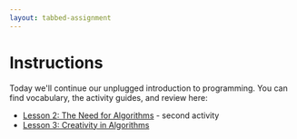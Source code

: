 ```yaml
---
layout: tabbed-assignment
---
```


# Instructions

Today we'll continue our unplugged introduction to programming. You can find vocabulary, the activity guides, and review here:

* [Lesson 2: The Need for Algorithms](http://studio.code.org/s/csp3-2019/stage/2/puzzle/1) - second activity
* [Lesson 3: Creativity in Algorithms](https://studio.code.org/s/csp3-2019/stage/3/puzzle/1/)

<!-- Don't edit links here, change them in _data/assignment.yml instead, -->

[slides]: <{{site.data.assignment.slides}}>
[template]: <{{site.data.assignment.template}}>
